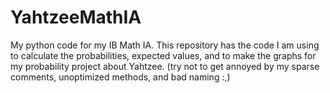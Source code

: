 # YahtzeeMathIA
My python code for my IB Math IA. This repository has the code I am using to calculate the probabilities, expected values, and to make the graphs for my probability project about Yahtzee. (try not to get annoyed by my sparse comments, unoptimized methods, and bad naming :,)
